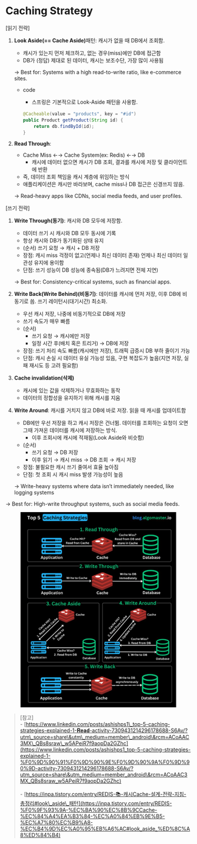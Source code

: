 # Caching Strategy

\[읽기 전략]

1.  **Look Aside(== Cache Aside)**&#xD328;턴: 캐시가 없을 때 DB에서 조회함.

    * 캐시가 있는지 먼저 체크하고, 없는 경우(miss)에만 DB에 접근함
    * DB가 (정답) 제대로 된 데이터, 캐시는 보조수단, 가장 많이 사용됨

    → Best for: Systems with a high read-to-write ratio, like e-commerce sites.

    *   code

        * 스프링은 기본적으로 Look-Aside 패턴을 사용함.

        ```java
        @Cacheable(value = "products", key = "#id")
        public Product getProduct(String id) {
            return db.findById(id);
        }
        ```
2.  **Read Through**:

    * Cache Miss ←→ Cache System(ex: Redis) ←→ DB
      * 캐시에 데이터 없으면 캐시가 DB 조회, 결과를 캐시에 저장 및 클라이언트에 반환
    * 즉, 데이터 조회 책임을 캐시 계층에 위임하는 방식
    * 애플리케이션은 캐시만 바라보며, cache miss나 DB 접근은 신경쓰지 않음.

    → Read-heavy apps like CDNs, social media feeds, and user profiles.

\[쓰기 전략]

1.  **Write Through(동기)**: 캐시와 DB 모두에 저장함.

    * 데이터 쓰기 시 캐시와 DB 모두 동시에 기록
    * 항상 캐시와 DB가 동기화된 상태 유지
    * (순서) 쓰기 요청 → 캐시 + DB 저장
    * 장점: 캐시 miss 걱정이 없고(언제나 최신 데이터 존재) 언제나 최신 데이터 일관성 유지에 용이함
    * 단점: 쓰기 성능이 DB 성능에 종속됨(DB가 느려지면 전체 지연)

    → Best for: Consistency-critical systems, such as financial apps.
2. **Write Back(Write Behind)(비동기)**: 데이터를 캐시에 먼저 저장, 이후 DB에 비동기로 씀. 쓰기 레이턴시(대기시간) 최소화.
   * 우선 캐시 저장, 나중에 비동기적으로 DB에 저장
   * 쓰기 속도가 매우 빠름
   * (순서)
     * 쓰기 요청 → 캐시에만 저장
     * 일정 시간 후(배치 혹은 트리거) → DB에 저장
   * 장점: 쓰기 처리 속도 빠름(캐시에만 저장), 트래픽 급증시 DB 부하 줄이기 가능
   * 단점: 캐시 손실 시 데이터 유실 가능성 있음, 구현 복잡도가 높음(지연 저장, 실패 재시도 등 고려 필요함)
3. **Cache invalidation(삭제)**
   * 캐시에 있는 값을 삭제하거나 무효화하는 동작
   * 데이터의 정합성을 유지하기 위해 캐시를 지움
4.  **Write Around**: 캐시를 거치지 않고 DB에 바로 저장. 읽을 때 캐시를 업데이트함

    * DB에만 우선 저장을 하고 캐시 저장은 건너뜀. 데이터를 조회하는 요청이 오면 그때 가져온 데이터를 캐시에 저장하는 방식.
      * 이후 조회시에 캐시에 적재됨(Look Aside와 비슷함)
    * (순서)
      * 쓰기 요청 → DB 저장
      * 이후 읽기 → 캐시 miss → DB 조회 → 캐시 저장
    * 장점: 불필요한 캐시 쓰기 줄여서 효율 높아짐
    * 단점: 첫 조회 시 캐시 miss 발생 가능성이 높음

    → Write-heavy systems where data isn’t immediately needed, like logging systems

→ Best for: High-write throughput systems, such as social media feeds.

<figure><img src="../.gitbook/assets/image (9).png" alt=""><figcaption></figcaption></figure>

> \[참고]\
> \- [https://www.linkedin.com/posts/ashishps1\_top-5-caching-strategies-explained-1-𝐑𝐞𝐚𝐝-activity-7309431214296178688-S6Av/?utm\_source=share\&utm\_medium=member\_android\&rcm=ACoAAC3MX\_QBs8sraw\_w5APeiR7f9aopDa2GZhc](https://www.linkedin.com/posts/ashishps1_top-5-caching-strategies-explained-1-%F0%9D%90%91%F0%9D%90%9E%F0%9D%90%9A%F0%9D%90%9D-activity-7309431214296178688-S6Av/?utm_source=share\&utm_medium=member_android\&rcm=ACoAAC3MX_QBs8sraw_w5APeiR7f9aopDa2GZhc) \
> \
> \- [https://inpa.tistory.com/entry/REDIS-📚-캐시Cache-설계-전략-지침-총정리#look\_aside\_패턴](https://inpa.tistory.com/entry/REDIS-%F0%9F%93%9A-%EC%BA%90%EC%8B%9CCache-%EC%84%A4%EA%B3%84-%EC%A0%84%EB%9E%B5-%EC%A7%80%EC%B9%A8-%EC%B4%9D%EC%A0%95%EB%A6%AC#look_aside_%ED%8C%A8%ED%84%B4)
